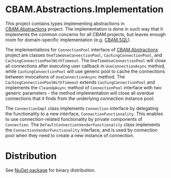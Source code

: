 # CBAM.Abstractions.Implementation

This project contains types implementing abstractions in [CBAM.Abstractions](../CBAM.Abstractions) project.
The implementation is done in such way that it implements the common concerns for all CBAM projects, but leaves enough room for domain-specific implementation (e.g. [CBAM.SQL](../CBAM.SQL)).

The implementations for `ConnectionPool` interface of [CBAM.Abstractions](../CBAM.Abstractions) project are classes `OneTimeUseConnectionPool`, `CachingConnectionPool`, and `CachingConnectionPoolWithTimeout`.
The `OneTimeUseConnectionPool` will close all connections after executing user callback in `UseConnectionAsync` method, while `CachingConnectionPool` will use generic pool to cache the connections between invocations of `UseConnectionAsync` method.
The `CachingConnectionPoolWithTimeout` extends `CachingConnectionPool` and implements the `CleanUpAsync` method of `ConnectionPool` interface with two generic parameters - the method implementation will close all overdue connections that it finds from the underlying connection instance pool.

The `ConnectionImpl` class implements `Connection` interface by delegating the functionality to a new interface, `ConnectionFunctionality`.
This enables to use connection-related functionality by private components of `Connection`.
The `DefaultConnectionVendorFunctionality` class implements the `ConnectionVendorFunctionality` interface, and is used by connection pool when they need to create a new instance of connection.

# Distribution
See [NuGet package](http://www.nuget.org/packages/CBAM.Abstractions.Implementation) for binary distribution.